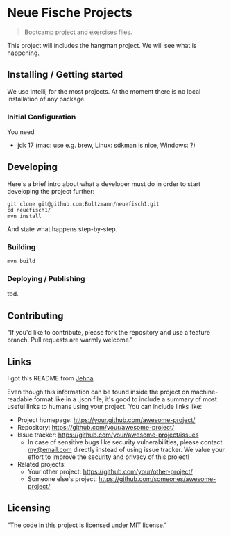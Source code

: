 # Neue Fische Projects
> Bootcamp project and exercises files. 

This project will includes the hangman project. We will see what is happening.

## Installing / Getting started

We use Intellij for the most projects. At the moment there is no local 
installation of any package.

### Initial Configuration

You need
- jdk 17 (mac: use e.g. brew, Linux: sdkman is nice, Windows: ?)

## Developing

Here's a brief intro about what a developer must do in order to start developing
the project further:

```shell
git clone git@github.com:Boltzmann/neuefisch1.git
cd neuefisch1/
mvn install
```

And state what happens step-by-step.

### Building

```
mvn build
```

### Deploying / Publishing

tbd.

## Contributing

"If you'd like to contribute, please fork the repository and use a feature
branch. Pull requests are warmly welcome."

## Links

I got this README from [Jehna](https://github.com/jehna/readme-best-practices).

Even though this information can be found inside the project on machine-readable
format like in a .json file, it's good to include a summary of most useful
links to humans using your project. You can include links like:

- Project homepage: https://your.github.com/awesome-project/
- Repository: https://github.com/your/awesome-project/
- Issue tracker: https://github.com/your/awesome-project/issues
  - In case of sensitive bugs like security vulnerabilities, please contact
    my@email.com directly instead of using issue tracker. We value your effort
    to improve the security and privacy of this project!
- Related projects:
  - Your other project: https://github.com/your/other-project/
  - Someone else's project: https://github.com/someones/awesome-project/


## Licensing

"The code in this project is licensed under MIT license."
